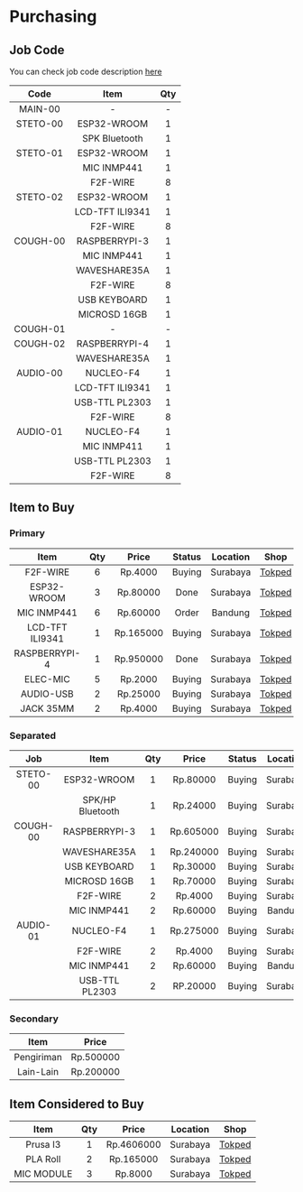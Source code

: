 # Purchasing

## Job Code

You can check job code description [here](https://github.com/mekatronik-achmadi/md_tutorial/blob/master/internship/task_0/jobs.md)

| Code | Item | Qty |
|:----:|:----:|:---:|
| MAIN-00  | -               | - |
| STETO-00 | ESP32-WROOM     | 1 |
|          | SPK Bluetooth   | 1 |
| STETO-01 | ESP32-WROOM     | 1 |
|          | MIC INMP441     | 1 |
|          | F2F-WIRE        | 8 |
| STETO-02 | ESP32-WROOM     | 1 |
|          | LCD-TFT ILI9341 | 1 |
|          | F2F-WIRE        | 8 |
| COUGH-00 | RASPBERRYPI-3   | 1 |
|          | MIC INMP441     | 1 |
|          | WAVESHARE35A    | 1 |
|          | F2F-WIRE        | 8 |
|          | USB KEYBOARD    | 1 |
|          | MICROSD 16GB    | 1 |
| COUGH-01 | -               | - |
| COUGH-02 | RASPBERRYPI-4   | 1 |
|          | WAVESHARE35A    | 1 |
| AUDIO-00 | NUCLEO-F4       | 1 |
|          | LCD-TFT ILI9341 | 1 |
|          | USB-TTL PL2303  | 1 |
|          | F2F-WIRE        | 8 |
| AUDIO-01 | NUCLEO-F4       | 1 |
|          | MIC INMP411     | 1 |
|          | USB-TTL PL2303  | 1 |
|          | F2F-WIRE        | 8 |

## Item to Buy

### Primary

| Item | Qty | Price | Status | Location | Shop |
|:----:|:---:|:-----:|:------:|:--------:|:----:|
| F2F-WIRE        | 6 | Rp.4000   | Buying | Surabaya | [Tokped](https://www.tokopedia.com/akhishop/kabel-jumper-female-to-female-20cm-10pcs)
| ESP32-WROOM     | 3 | Rp.80000  | Done   | Surabaya | [Tokped](https://www.tokopedia.com/akhishop/esp32-s-module-esp-wroom-wifi-bt-ble-development-board)
| MIC INMP441     | 6 | Rp.60000  | Order  | Bandung  | [Tokped](https://www.tokopedia.com/easyware-id/inmp441-omnidirectional-microphone-module-mems-i2s-interface)
| LCD-TFT ILI9341 | 1 | Rp.165000 | Buying | Surabaya | [Tokped](https://www.tokopedia.com/partnerrobotic/lcd-oled-tft-ili9341-2-4-touchscreen)
| RASPBERRYPI-4   | 1 | Rp.950000 | Done   | Surabaya | [Tokped](https://www.tokopedia.com/akhishop/raspberry-pi-4-computer-model-b-4gb-made-in-uk)
| ELEC-MIC        | 5 | Rp.2000   | Buying | Surabaya | [Tokped](https://www.tokopedia.com/karnan/electret-microphone-mic-mikrofon-1-cm-diameter-dengan-2-kaki-terminal)
| AUDIO-USB       | 2 | Rp.25000  | Buying | Surabaya | [Tokped](https://www.tokopedia.com/pusatdivx/usb-sound-card-eksternal-virtual-channel-3d-7-1-audio-adapter-external)
| JACK 35MM       | 2 | Rp.4000   | Buying | Surabaya | [Tokped](https://www.tokopedia.com/sinarterang21/jack-mini-stereo-35-mm-buntut-besi-stenlis-jek-35mm-sound-audio)

### Separated

| Job | Item | Qty | Price | Status | Location | Shop |
|:---:|:----:|:---:|:-----:|:------:|:--------:|:----:|
| STETO-00 | ESP32-WROOM      | 1 | Rp.80000  | Buying | Surabaya | [Tokped](https://www.tokopedia.com/akhishop/esp32-s-module-esp-wroom-wifi-bt-ble-development-board)
|          | SPK/HP Bluetooth | 1 | Rp.24000  | Buying | Surabaya | [Tokped](https://www.tokopedia.com/rakayacc/speaker-bluetooth-pocket-mini-portable)
| COUGH-00 | RASPBERRYPI-3    | 1 | Rp.605000 | Buying | Surabaya | [Digiware](https://digiwarestore.com/id/raspberry-board/raspberry-pi-3-model-b-made-in-uk-442316.html)
|          | WAVESHARE35A     | 1 | Rp.240000 | Buying | Surabaya | [Tokped](https://www.tokopedia.com/akhishop/raspberry-pi-35-inchi-lcd-touchscreen)
|          | USB KEYBOARD     | 1 | Rp.30000  | Buying | Surabaya | [Tokped](https://www.tokopedia.com/nagajayacomputer/keyboard-usb-mini-r-one-1)
|          | MICROSD 16GB     | 1 | Rp.70000  | Buying | Surabaya | [Tokped](https://www.tokopedia.com/sumbermakmurkom/micro-sd-16gb-sandisk-class-10)
|          | F2F-WIRE         | 2 | Rp.4000   | Buying | Surabaya | [Tokped](https://www.tokopedia.com/akhishop/kabel-jumper-female-to-female-20cm-10pcs)
|          | MIC INMP441      | 2 | Rp.60000  | Buying | Bandung  | [Tokped](https://www.tokopedia.com/easyware-id/inmp441-omnidirectional-microphone-module-mems-i2s-interface)
| AUDIO-01 | NUCLEO-F4        | 1 | Rp.275000 | Buying | Surabaya | [Tokped](https://www.tokopedia.com/akhishop/stm32f401-nucleo)
|          | F2F-WIRE         | 2 | Rp.4000   | Buying | Surabaya | [Tokped](https://www.tokopedia.com/akhishop/kabel-jumper-female-to-female-20cm-10pcs)
|          | MIC INMP441      | 2 | Rp.60000  | Buying | Bandung  | [Tokped](https://www.tokopedia.com/easyware-id/inmp441-omnidirectional-microphone-module-mems-i2s-interface)
|          | USB-TTL PL2303   | 2 | RP.20000  | Buying | Surabaya | [Tokped](https://www.tokopedia.com/akhishop/usb-to-ttl-rs232-cable-module-pl2303ta)

### Secondary

| Item | Price |
|:----:|:-----:|
| Pengiriman | Rp.500000 |
| Lain-Lain  | Rp.200000 |

## Item Considered to Buy

| Item | Qty | Price | Location | Shop |
|:----:|:---:|:-----:|:--------:|:----:|
| Prusa I3   | 1 | Rp.4606000 | Surabaya | [Tokped](https://www.tokopedia.com/3dzaikusby/new-creality-ender-3-max-large-size-3d-printer-prusa-i3-v-slot)
| PLA Roll   | 2 | Rp.165000  | Surabaya | [Tokped](https://www.tokopedia.com/3dzaikusby/3d-printer-filament-pla-berkualitas-white)
| MIC MODULE | 3 | Rp.8000    | Surabaya | [Tokped](https://www.tokopedia.com/akhishop/microphone-sensor-module)
